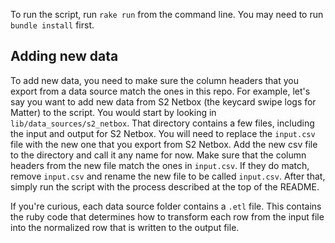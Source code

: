 To run the script, run `rake run` from the command line. You may need to run `bundle install` first.

## Adding new data
To add new data, you need to make sure the column headers that you export from a data source match the ones in this repo. For example, let's say you want to add new data from S2 Netbox (the keycard swipe logs for Matter) to the script. You would start by looking in `lib/data_sources/s2_netbox`. That directory contains a few files, including the input and output for S2 Netbox. You will need to replace the `input.csv` file with the new one that you export from S2 Netbox. Add the new csv file to the directory and call it any name for now. Make sure that the column headers from the new file match the ones in `input.csv`. If they do match, remove `input.csv` and rename the new file to be called `input.csv`. After that, simply run the script with the process described at the top of the README.

If you're curious, each data source folder contains a `.etl` file. This contains the ruby code that determines how to transform each row from the input file into the normalized row that is written to the output file.
